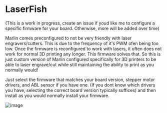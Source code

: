 # LaserFish

(This is a work in progress, create an issue if youd like me to configure a specific firmware for your board. Otherwise, more will be added over time)

Marlin comes preconfigured to not be very friendly with laser engravers/cutters. This is due to the frequency of it's PWM ofen being too low. Once the firmware is reconfigured to work with lasers, it often does not work for normal 3D printing any longer. This firmware solves that. So this is just custom version of Marlin configured specifically for 3D printers to be able to laser engrave/cut while still maintaining the ability to print as you normally would!

Just select the firmware that matches your board version, stepper motor drivers, and ABL sensor if you have one. (If you dont know which drivers you have, selecting the correct board version typically suffices) and then install as you would normally install your firmware.


![image](https://github.com/Echo7394/LaserFish/blob/main/20220126_194450.jpg)
